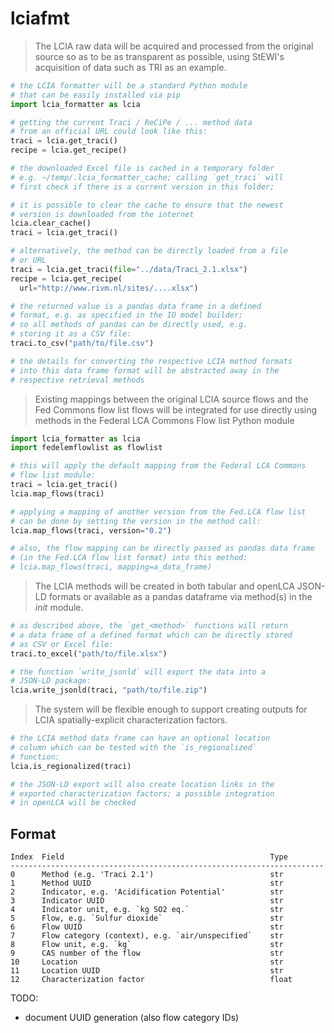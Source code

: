 # lciafmt

> The LCIA raw data will be acquired and processed from the original source so
> as to be as transparent as possible, using StEWI's acquisition of data such
> as TRI as an example.

```python
# the LCIA formatter will be a standard Python module
# that can be easily installed via pip
import lcia_formatter as lcia

# getting the current Traci / ReCiPe / ... method data
# from an official URL could look like this:
traci = lcia.get_traci()
recipe = lcia.get_recipe()

# the downloaded Excel file is cached in a temporary folder
# e.g. ~/temp/.lcia_formatter_cache; calling `get_traci` will
# first check if there is a current version in this folder;

# it is possible to clear the cache to ensure that the newest
# version is downloaded from the internet
lcia.clear_cache()
traci = lcia.get_traci()

# alternatively, the method can be directly loaded from a file
# or URL
traci = lcia.get_traci(file="../data/Traci_2.1.xlsx")
recipe = lcia.get_recipe(
  url="http://www.rivm.nl/sites/....xlsx") 

# the returned value is a pandas data frame in a defined
# format, e.g. as specified in the IO model builder;
# so all methods of pandas can be directly used, e.g.
# storing it as a CSV file:
traci.to_csv("path/to/file.csv")

# the details for converting the respective LCIA method formats
# into this data frame format will be abstracted away in the
# respective retrieval methods
```

> Existing mappings between the original LCIA source flows and the
> Fed Commons flow list flows will be integrated for use directly
> using methods in the Federal LCA Commons Flow list Python module

```python
import lcia_formatter as lcia
import fedelemflowlist as flowlist

# this will apply the default mapping from the Federal LCA Commons
# flow list module:
traci = lcia.get_traci()
lcia.map_flows(traci)

# applying a mapping of another version from the Fed.LCA flow list
# can be done by setting the version in the method call:
lcia.map_flows(traci, version="0.2")

# also, the flow mapping can be directly passed as pandas data frame
# (in the Fed.LCA flow list format) into this method:
# lcia.map_flows(traci, mapping=a_data_frame)
```

> The LCIA methods will be created in both tabular and openLCA
> JSON-LD formats or available as a pandas dataframe via method(s)
> in the _init_ module.

```python
# as described above, the `get_<method>` functions will return
# a data frame of a defined format which can be directly stored
# as CSV or Excel file: 
traci.to_excel("path/to/file.xlsx")

# the function `write_jsonld` will export the data into a
# JSON-LD package:
lcia.write_jsonld(traci, "path/to/file.zip")
```

> The system will be flexible enough to support creating outputs
> for LCIA spatially-explicit characterization factors.

```python
# the LCIA method data frame can have an optional location
# column which can be tested with the `is_regionalized`
# function:
lcia.is_regionalized(traci)

# the JSON-LD export will also create location links in the
# exported characterization factors; a possible integration
# in openLCA will be checked
```

## Format

```
Index  Field                                              Type
----------------------------------------------------------------------
0      Method (e.g. 'Traci 2.1')                          str
1      Method UUID                                        str
2      Indicator, e.g. 'Acidification Potential'          str
3      Indicator UUID                                     str
4      Indicator unit, e.g. `kg SO2 eq.`                  str
5      Flow, e.g. `Sulfur dioxide`                        str
6      Flow UUID                                          str
7      Flow category (context), e.g. `air/unspecified`    str
8      Flow unit, e.g. `kg`                               str
9      CAS number of the flow                             str
10     Location                                           str
11     Location UUID                                      str
12     Characterization factor                            float
```

TODO: 
* document UUID generation (also flow category IDs)
